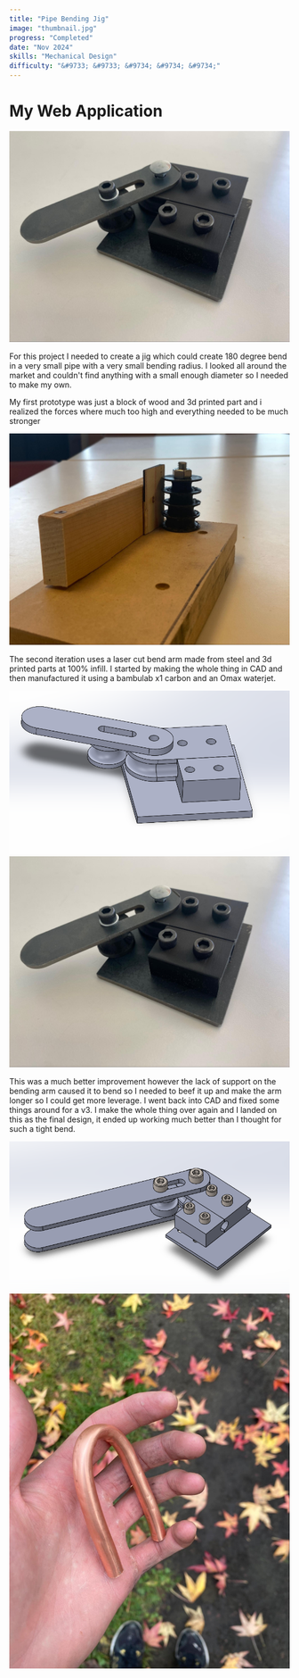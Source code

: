 ```yaml
---
title: "Pipe Bending Jig"
image: "thumbnail.jpg"
progress: "Completed"
date: "Nov 2024"
skills: "Mechanical Design"
difficulty: "&#9733; &#9733; &#9734; &#9734; &#9734;"
---
```


# My Web Application

![Alt text](image1.jpg)

For this project I needed to create a jig which could create 180 degree bend in a very small pipe with a very small bending radius. I looked all around the market and couldn't find anything with a small enough diameter so I needed to make my own.

My first prototype was just a block of wood and 3d printed part and i realized the forces where much too high and everything needed to be much stronger

![Alt text](image2.jpg)

The second iteration uses a laser cut bend arm made from steel and 3d printed parts at 100% infill. I started by making the whole thing in CAD and then manufactured it using a bambulab x1 carbon and an Omax waterjet.

![Alt text](image3.png)
![Alt text](image4.jpg)

This was a much better improvement however the lack of support on the bending arm caused it to bend so I needed to beef it up and make the arm longer so I could get more leverage. I went back into CAD and fixed some things around for a v3. I make the whole thing over again and I landed on this as the final design, it ended up working much better than I thought for such a tight bend.

![Alt text](image5.png)
![Alt text](image6.jpg)
